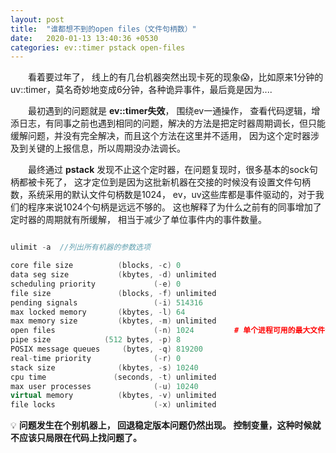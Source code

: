 ```yaml
---
layout: post
title:  "谁都想不到的open files（文件句柄数）"
date:   2020-01-13 13:40:36 +0530
categories: ev::timer pstack open-files
---
```

&#8195;&#8195;看着要过年了， 线上的有几台机器突然出现卡死的现象:scream:，比如原来1分钟的uv::timer，莫名奇妙地变成6分钟，各种诡异事件，最后竟是因为....

&#8195;&#8195;最初遇到的问题就是 **ev::timer失效**， 围绕ev一通操作， 查看代码逻辑，增添日志，有同事之前也遇到相同的问题，解决的方法是把定时器周期调长，但只能缓解问题，并没有完全解决，而且这个方法在这里并不适用，
因为这个定时器涉及到关键的上报信息，所以周期没办法调长。

&#8195;&#8195;最终通过 **pstack** 发现不止这个定时器，在问题复现时，很多基本的sock句柄都被卡死了， 这才定位到是因为这批新机器在交接的时候没有设置文件句柄数，系统采用的默认文件句柄数是1024， ev，uv这些库都是事件驱动的，对于我们的程序来说1024个句柄是远远不够的。
这也解释了为什么之前有的同事增加了定时器的周期就有所缓解， 相当于减少了单位事件内的事件数量。

```c++

ulimit -a  //列出所有机器的参数选项

core file size          (blocks, -c) 0
data seg size           (kbytes, -d) unlimited
scheduling priority             (-e) 0
file size               (blocks, -f) unlimited
pending signals                 (-i) 514316
max locked memory       (kbytes, -l) 64
max memory size         (kbytes, -m) unlimited
open files                      (-n) 1024         # 单个进程可用的最大文件句柄数（系统默认1024）
pipe size            (512 bytes, -p) 8
POSIX message queues     (bytes, -q) 819200
real-time priority              (-r) 0
stack size              (kbytes, -s) 10240
cpu time               (seconds, -t) unlimited
max user processes              (-u) 10240
virtual memory          (kbytes, -v) unlimited
file locks                      (-x) unlimited

```

:bulb: **问题发生在个别机器上， 回退稳定版本问题仍然出现。 控制变量，这种时候就不应该只局限在代码上找问题了。**
